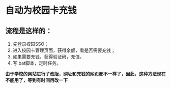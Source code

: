 # 自动为校园卡充钱

## 流程是这样的：
1. 先登录校园SSO；
2. 进入校园卡管理页面，获得余额，看是否需要充钱；
3. 如果需要充钱，获得验证码，充值。
4. 写.bat脚本，定时任务。

**由于学校的网站进行了改版，网址和充钱的网页都不一样了，因此，这种方法现在不能用了，等到有时间再改一下**